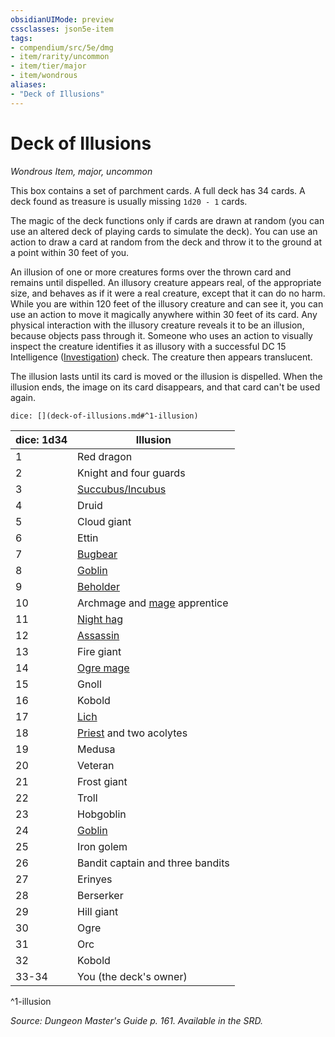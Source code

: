 ```yaml
---
obsidianUIMode: preview
cssclasses: json5e-item
tags:
- compendium/src/5e/dmg
- item/rarity/uncommon
- item/tier/major
- item/wondrous
aliases: 
- "Deck of Illusions"
---
```

# Deck of Illusions
*Wondrous Item, major, uncommon*  


This box contains a set of parchment cards. A full deck has 34 cards. A deck found as treasure is usually missing `1d20 - 1` cards.

The magic of the deck functions only if cards are drawn at random (you can use an altered deck of playing cards to simulate the deck). You can use an action to draw a card at random from the deck and throw it to the ground at a point within 30 feet of you.

An illusion of one or more creatures forms over the thrown card and remains until dispelled. An illusory creature appears real, of the appropriate size, and behaves as if it were a real creature, except that it can do no harm. While you are within 120 feet of the illusory creature and can see it, you can use an action to move it magically anywhere within 30 feet of its card. Any physical interaction with the illusory creature reveals it to be an illusion, because objects pass through it. Someone who uses an action to visually inspect the creature identifies it as illusory with a successful DC 15 Intelligence ([Investigation](rules/skills.md#Investigation)) check. The creature then appears translucent.

The illusion lasts until its card is moved or the illusion is dispelled. When the illusion ends, the image on its card disappears, and that card can't be used again.

`dice: [](deck-of-illusions.md#^1-illusion)`

| dice: 1d34 | Illusion |
|------------|----------|
| 1 | Red dragon |
| 2 | Knight and four guards |
| 3 | [Succubus/Incubus](compendium/bestiary/fiend/succubus.md) |
| 4 | Druid |
| 5 | Cloud giant |
| 6 | Ettin |
| 7 | [Bugbear](compendium/bestiary/humanoid/bugbear.md) |
| 8 | [Goblin](compendium/bestiary/humanoid/goblin.md) |
| 9 | [Beholder](compendium/bestiary/aberration/beholder.md) |
| 10 | Archmage and [mage](compendium/bestiary/humanoid/mage.md) apprentice |
| 11 | [Night hag](compendium/bestiary/fiend/night-hag.md) |
| 12 | [Assassin](compendium/bestiary/humanoid/assassin.md) |
| 13 | Fire giant |
| 14 | [Ogre mage](compendium/bestiary/giant/oni.md) |
| 15 | Gnoll |
| 16 | Kobold |
| 17 | [Lich](compendium/bestiary/undead/lich.md) |
| 18 | [Priest](compendium/bestiary/humanoid/priest.md) and two acolytes |
| 19 | Medusa |
| 20 | Veteran |
| 21 | Frost giant |
| 22 | Troll |
| 23 | Hobgoblin |
| 24 | [Goblin](compendium/bestiary/humanoid/goblin.md) |
| 25 | Iron golem |
| 26 | Bandit captain and three bandits |
| 27 | Erinyes |
| 28 | Berserker |
| 29 | Hill giant |
| 30 | Ogre |
| 31 | Orc |
| 32 | Kobold |
| 33-34 | You (the deck's owner) |
^1-illusion

*Source: Dungeon Master's Guide p. 161. Available in the SRD.*